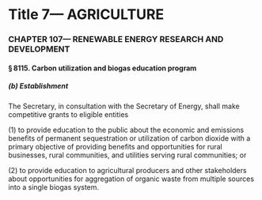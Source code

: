 
# Title 7— AGRICULTURE
### CHAPTER 107— RENEWABLE ENERGY RESEARCH AND DEVELOPMENT
#### § 8115. Carbon utilization and biogas education program
##### (b) Establishment

The Secretary, in consultation with the Secretary of Energy, shall make competitive grants to eligible entities

(1) to provide education to the public about the economic and emissions benefits of permanent sequestration or utilization of carbon dioxide with a primary objective of providing benefits and opportunities for rural businesses, rural communities, and utilities serving rural communities; or

(2) to provide education to agricultural producers and other stakeholders about opportunities for aggregation of organic waste from multiple sources into a single biogas system.
